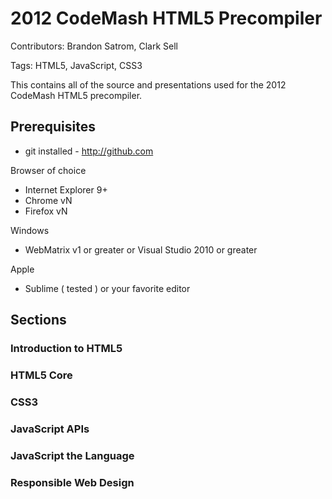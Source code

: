 # 2012 CodeMash HTML5 Precompiler
Contributors: Brandon Satrom, Clark Sell

Tags: HTML5, JavaScript, CSS3

This contains all of the source and presentations used for the 2012 CodeMash HTML5 precompiler.

## Prerequisites

* git installed - http://github.com

Browser of choice
* Internet Explorer 9+
* Chrome vN
* Firefox vN

Windows
* WebMatrix v1 or greater or Visual Studio 2010 or greater

Apple
* Sublime ( tested ) or your favorite editor

## Sections

### Introduction to HTML5

### HTML5 Core

### CSS3

### JavaScript APIs

### JavaScript the Language

### Responsible Web Design